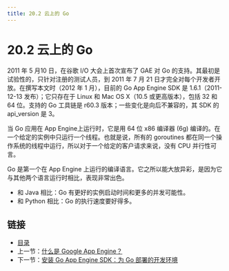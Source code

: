 ```yaml
---
title: 20.2 云上的 Go
---
```


# 20.2 云上的 Go

2011 年 5 月10 日，在谷歌 I/O 大会上首次宣布了 GAE 对 Go 的支持。其最初是试验性的，只针对注册的测试人员，到 2011 年 7 月 21 日才完全对每个开发者开放。在撰写本文时（2012 年 1 月），目前的 Go App Engine SDK 是 1.6.1（2011-12-13 发布）；它只存在于 Linux 和 Mac OS X（10.5 或更高版本），包括 32 和 64 位。支持的 Go 工具链是 r60.3 版本；一些变化是向后不兼容的，其 SDK 的 api_version 是 3。

当 Go 应用在 App Engine上运行时，它是用 64 位 x86 编译器 (6g) 编译的。在一个给定的实例中只运行一个线程。也就是说，所有的 goroutines 都在同一个操作系统的线程中运行，所以对于一个给定的客户请求来说，没有 CPU 并行性可言。

Go 是第一个在 App Engine 上运行的编译语言。它之所以能大放异彩，是因为它与其他两个语言运行时相比，表现非常出色。

- 和 Java 相比：Go 有更好的实例启动时间和更多的并发可能性。
- 和 Python 相比：Go 的执行速度要好得多。

## 链接

- [目录](directory.md)
- 上一节：[什么是 Google App Engine？](20.1.md)
- 下一节：[安装 Go App Engine SDK：为 Go 部署的开发环境](20.3.md)